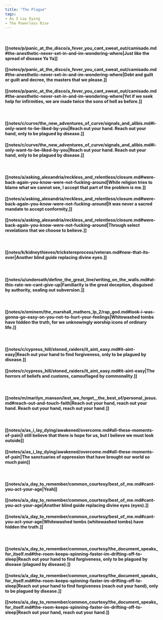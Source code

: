 ```yaml
---
title: "The Plague"
tags:
- As I Lay Dying
- The Powerless Rise
---
```

&nbsp;
#### [[notes/p/panic_at_the_disco/a_fever_you_cant_sweat_out/camisado.md#the-anesthetic-never-set-in-and-im-wondering-where|Just like the spread of disease  Ya  Ya]]
#### [[notes/p/panic_at_the_disco/a_fever_you_cant_sweat_out/camisado.md#the-anesthetic-never-set-in-and-im-wondering-where|Debt and guilt or guilt and decree, the masters that we please.]]
#### [[notes/p/panic_at_the_disco/a_fever_you_cant_sweat_out/camisado.md#the-anesthetic-never-set-in-and-im-wondering-where|Yet if we seek help for infirmities, we are made twice the sons of hell as before.]]
&nbsp;
#### [[notes/c/curve/the_new_adventures_of_curve/signals_and_alibis.md#i-only-want-to-be-liked-by-you|Reach out your hand. Reach out your hand, only to be plagued by disease.]]
#### [[notes/c/curve/the_new_adventures_of_curve/signals_and_alibis.md#i-only-want-to-be-liked-by-you|Reach out your hand. Reach out your hand, only to be plagued by disease.]]
&nbsp;
#### [[notes/a/asking_alexandria/reckless_and_relentless/closure.md#were-back-again-you-know-were-not-fucking-around|While religion tries to blame what we cannot see, I accept that part of the problem is me.]]
#### [[notes/a/asking_alexandria/reckless_and_relentless/closure.md#were-back-again-you-know-were-not-fucking-around|It was never a sacred mandate to accept conformity,]]
#### [[notes/a/asking_alexandria/reckless_and_relentless/closure.md#were-back-again-you-know-were-not-fucking-around|Through select revelations that we choose to believe.]]
&nbsp;
#### [[notes/k/kidneythieves/trickstereprocess/veteran.md#now-that-its-over|Another blind guide replacing divine eyes.]]
&nbsp;
#### [[notes/u/underoath/define_the_great_line/writing_on_the_walls.md#at-this-rate-we-cant-give-up|Familiarity is the great deception, disguised by authority, sealing out subversion.]]
&nbsp;
#### [[notes/e/eminem/the_marshall_mathers_lp_2/rap_god.md#look-i-was-gonna-go-easy-on-you-not-to-hurt-your-feelings|Whitewashed tombs have hidden the truth, for we unknowingly worship icons of ordinary life.]]
&nbsp;
#### [[notes/c/cypress_hill/stoned_raiders/it_aint_easy.md#it-aint-easy|Reach out your hand to find forgiveness, only to be plagued by disease.]]
#### [[notes/c/cypress_hill/stoned_raiders/it_aint_easy.md#it-aint-easy|The horrors of beliefs and customs, camouflaged by commonality.]]
&nbsp;
#### [[notes/m/marilyn_manson/lest_we_forget__the_best_of/personal_jesus.md#reach-out-and-touch-faith|Reach out your hand, reach out your hand. Reach out your hand, reach out your hand.]]
&nbsp;
#### [[notes/a/as_i_lay_dying/awakened/overcome.md#all-these-moments-of-pain|I still believe that there is hope for us, but I believe we must look outside]]
#### [[notes/a/as_i_lay_dying/awakened/overcome.md#all-these-moments-of-pain|The sanctuaries of oppression that have brought our world so much pain]]
&nbsp;
#### [[notes/a/a_day_to_remember/common_courtesy/best_of_me.md#cant-you-act-your-age|Yeah]]
#### [[notes/a/a_day_to_remember/common_courtesy/best_of_me.md#cant-you-act-your-age|Another blind guide replacing divine eyes (eyes).]]
#### [[notes/a/a_day_to_remember/common_courtesy/best_of_me.md#cant-you-act-your-age|Whitewashed tombs (whitewashed tombs) have hidden the truth.]]
&nbsp;
#### [[notes/a/a_day_to_remember/common_courtesy/the_document_speaks_for_itself.md#the-room-keeps-spinning-faster-im-drifting-off-to-sleep|Reach out your hand to find forgiveness, only to be plagued by disease (plagued by disease).]]
#### [[notes/a/a_day_to_remember/common_courtesy/the_document_speaks_for_itself.md#the-room-keeps-spinning-faster-im-drifting-off-to-sleep|Reach out your hand to find forgiveness (reach out your hand), only to be plagued by disease.]]
#### [[notes/a/a_day_to_remember/common_courtesy/the_document_speaks_for_itself.md#the-room-keeps-spinning-faster-im-drifting-off-to-sleep|Reach out your hand, reach out your hand.]]
